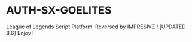 # AUTH-SX-GOELITES
League of Legends Script Platform. Reversed by IMPRESIVΞ ! 
[UPDATED 8.6] Enjoy !
